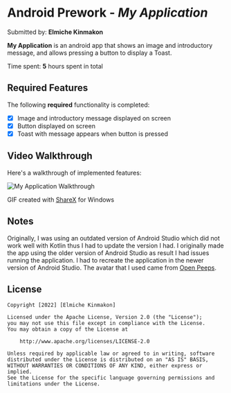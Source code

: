 # Android Prework - *My Application*

Submitted by: **Elmiche Kinmakon**

**My Application** is an android app that shows an image and introductory message, and allows pressing a button to display a Toast. 

Time spent: **5** hours spent in total

## Required Features

The following **required** functionality is completed:

* [x] Image and introductory message displayed on screen
* [x] Button displayed on screen
* [x] Toast with message appears when button is pressed 

## Video Walkthrough

Here's a walkthrough of implemented features:

<img src='https://i.imgur.com/2Nn8JLJ.gif' title='My Application Walkthrough' width='' alt='My Application Walkthrough' />

GIF created with [ShareX](https://getsharex.com/) for Windows


## Notes
Originally, I was using an outdated version of Android Studio which did not work well with Kotlin thus I had to update the version I had. I originally made the app using the older version of Android Studio as result I had issues running the application. I had to recreate the application in the newer version of Android Studio.
The avatar that I used came from [Open Peeps](https://www.openpeeps.com/).

## License

    Copyright [2022] [Elmiche Kinmakon]

    Licensed under the Apache License, Version 2.0 (the "License");
    you may not use this file except in compliance with the License.
    You may obtain a copy of the License at

        http://www.apache.org/licenses/LICENSE-2.0

    Unless required by applicable law or agreed to in writing, software
    distributed under the License is distributed on an "AS IS" BASIS,
    WITHOUT WARRANTIES OR CONDITIONS OF ANY KIND, either express or implied.
    See the License for the specific language governing permissions and
    limitations under the License.
